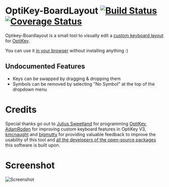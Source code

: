 # OptiKey-BoardLayout [![Build Status](https://travis-ci.org/Hizoul/resub-persist.svg?branch=master)](https://travis-ci.org/Hizoul/optikey-boardlayout) [![Coverage Status](https://coveralls.io/repos/github/Hizoul/optikey-boardlayout/badge.svg?branch=master)](https://coveralls.io/github/Hizoul/optikey-boardlayout?branch=master)
Optikey-Boardlayout is a small tool to visually edit a [custom keyboard layout](https://github.com/OptiKey/OptiKey/wiki/Creating-and-Using-Dynamic-Keyboards) for [OptiKey](http://www.optikey.org/).

You can use it [in your browser](https://hizoul.github.io/optikey-boardlayout/) without installing anything :)

## Undocumented Features
- Keys can be swapped by dragging & dropping them
- Symbols can be removed by selecting "No Symbol" at the top of the dropdown menu

# Credits
Special thanks go out to [Julius Sweetland](https://github.com/JuliusSweetland) for programming [OptiKey](http://www.optikey.org/), [AdamRoden](https://github.com/AdamRoden) for improving custom keyboard features in OptiKey V3, [kmcnaught](https://github.com/kmcnaught) and [bigmutty](https://github.com/bigmutty) for providing valuable feedback to improve the usability of this tool and [all the developers of the open-source packages](https://github.com/hizoul/optikey-boardlayout/blob/master/License.3rdparty) this software is built upon.

# Screenshot
![Screenshot](screenshot.png)
